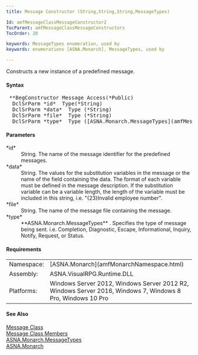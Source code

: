 ```yaml
---
title: Message Constructor (String,String,String,MessageTypes)

Id: amfMessageClassMessageConstructor2
TocParent: amfMessageClassMessageConstructors
TocOrder: 20

keywords: MessageTypes enumeration, used by
keywords: enumerations [ASNA.Monarch], MessageTypes, used by

---
```


Constructs a new instance of a predefined message.

#### Syntax
<pre class="syntax"> **BegConstructor Message Access(*Public)
  DclSrParm *id*  Type(*String)
  DclSrParm *data*  Type (*String)
  DclSrParm *file*  Type (*String)
  DclSrParm *type*  Type ([ASNA.Monarch.MessageTypes](amfMessageTypesEnumeration.html))**       </pre>

#### Parameters
<dl>
        <dt>
 *id* 
        </dt>
        <dd>String. The name of the message identifier for the
        predefined messages.</dd>
        <dt>
 *data* 
        </dt>
        <dd>String. The values for the substitution variables in
        the message or the name of the field containing the data.
        The format of each variable must be defined in the message
        description.   If the substitution variable
        can be a variable length, the length of
        the variable must be included in this string,
        i.e. "{23}Invalid employee number". </dd>
        <dt>
 *file* 
        </dt>
        <dd>String. The name of the message file containing the
        message.</dd>
        <dt>
 *type* 
        </dt>
        <dd>
 **ASNA.Monarch.MessageTypes** . Specifies the
        type of message being sent. i.e. Completion, Diagnostic,
        Escape, Informational, Inquiry, Notify, Request, or
        Status.</dd>
</dl>

<!-- start -->

#### Requirements
<table class="dttable" cellspacing="0" cellpadding="4" width="60%">
           <colgroup>
            <col width="15%" style="font-weight:bold" />
            <col width="85%" />
          </colgroup>
          <tr>
            <td>Namespace:</td>
            <td>[ASNA.Monarch](amfMonarchNamespace.html)</td>
          </tr>
          <tr>
            <td>Assembly:</td>
            <td>ASNA.VisualRPG.Runtime.DLL</td>
          </tr>
         <tr>
            <td>Platforms:</td>
            <td> Windows Server 2012, Windows Server 2012 R2, Windows Server 2016, Windows 7, Windows 8 Pro, Windows 10 Pro</td>
         </tr>
</table>

<!-- end -->

#### See Also
[Message Class](amfMessageClass.html) <br /> [Message Class Members](amfMessageClassMembers.html) <br /> [ ASNA.Monarch.MessageTypes](amfMessageTypesEnumeration.html) <br /> [ASNA.Monarch](amfMonarchNamespace.html)
